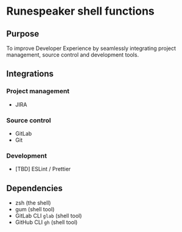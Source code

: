# Runespeaker shell functions

## Purpose
To improve Developer Experience by seamlessly integrating project management, source control and development tools.

## Integrations
### Project management
- JIRA

### Source control
- GitLab
- Git

### Development
- [TBD] ESLint / Prettier

## Dependencies
- zsh (the shell)
- gum (shell tool)
- GitLab CLI `glab` (shell tool)
- GitHub CLI `gh` (shell tool)